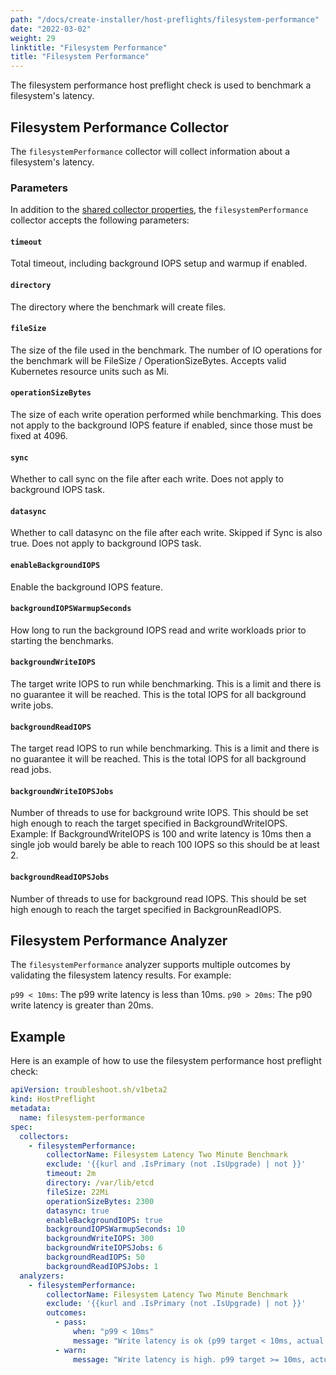 ```yaml
---
path: "/docs/create-installer/host-preflights/filesystem-performance"
date: "2022-03-02"
weight: 29
linktitle: "Filesystem Performance"
title: "Filesystem Performance"
---
```

 
The filesystem performance host preflight check is used to benchmark a filesystem's latency.

## Filesystem Performance Collector

The `filesystemPerformance` collector will collect information about a filesystem's latency.

### Parameters

In addition to the [shared collector properties](https://troubleshoot.sh/docs/collect/collectors/#shared-properties), the `filesystemPerformance` collector accepts the following parameters:

#### `timeout`

Total timeout, including background IOPS setup and warmup if enabled.

#### `directory`

The directory where the benchmark will create files.

#### `fileSize`

The size of the file used in the benchmark.
The number of IO operations for the benchmark will be FileSize / OperationSizeBytes.
Accepts valid Kubernetes resource units such as Mi.

#### `operationSizeBytes`

The size of each write operation performed while benchmarking.
This does not apply to the background IOPS feature if enabled, since those must be fixed at 4096.

#### `sync`

Whether to call sync on the file after each write. Does not apply to background IOPS task.

#### `datasync`

Whether to call datasync on the file after each write.
Skipped if Sync is also true.
Does not apply to background IOPS task.

#### `enableBackgroundIOPS`

Enable the background IOPS feature.

#### `backgroundIOPSWarmupSeconds`

How long to run the background IOPS read and write workloads prior to starting the benchmarks.

#### `backgroundWriteIOPS`

The target write IOPS to run while benchmarking.
This is a limit and there is no guarantee it will be reached.
This is the total IOPS for all background write jobs.

#### `backgroundReadIOPS`

The target read IOPS to run while benchmarking.
This is a limit and there is no guarantee it will be reached.
This is the total IOPS for all background read jobs.

#### `backgroundWriteIOPSJobs`

Number of threads to use for background write IOPS.
This should be set high enough to reach the target specified in BackgroundWriteIOPS.
Example: If BackgroundWriteIOPS is 100 and write latency is 10ms then a single job would barely be able to reach 100 IOPS so this should be at least 2.

#### `backgroundReadIOPSJobs`

Number of threads to use for background read IOPS.
This should be set high enough to reach the target specified in BackgrounReadIOPS.

## Filesystem Performance Analyzer

The `filesystemPerformance` analyzer supports multiple outcomes by validating the filesystem latency results. For example:

`p99 < 10ms`: The p99 write latency is less than 10ms.
`p90 > 20ms`: The p90 write latency is greater than 20ms.

## Example

Here is an example of how to use the filesystem performance host preflight check:

```yaml
apiVersion: troubleshoot.sh/v1beta2
kind: HostPreflight
metadata:
  name: filesystem-performance
spec:
  collectors:
    - filesystemPerformance:
        collectorName: Filesystem Latency Two Minute Benchmark
        exclude: '{{kurl and .IsPrimary (not .IsUpgrade) | not }}'
        timeout: 2m
        directory: /var/lib/etcd
        fileSize: 22Mi
        operationSizeBytes: 2300
        datasync: true
        enableBackgroundIOPS: true
        backgroundIOPSWarmupSeconds: 10
        backgroundWriteIOPS: 300
        backgroundWriteIOPSJobs: 6
        backgroundReadIOPS: 50
        backgroundReadIOPSJobs: 1
  analyzers:
    - filesystemPerformance:
        collectorName: Filesystem Latency Two Minute Benchmark
        exclude: '{{kurl and .IsPrimary (not .IsUpgrade) | not }}'
        outcomes:
          - pass:
              when: "p99 < 10ms"
              message: "Write latency is ok (p99 target < 10ms, actual: {{ .P99 }})"
          - warn:
              message: "Write latency is high. p99 target >= 10ms, actual:{{ .String }}"
```
